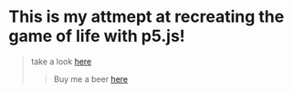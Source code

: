 # This is my attmept at recreating the game of life with p5.js!
> take a look [here](https://jpcutshall.github.io/game-of-life/)
> 
>> Buy me a beer [here](https://www.buymeacoffee.com/jpcutshall)
>
